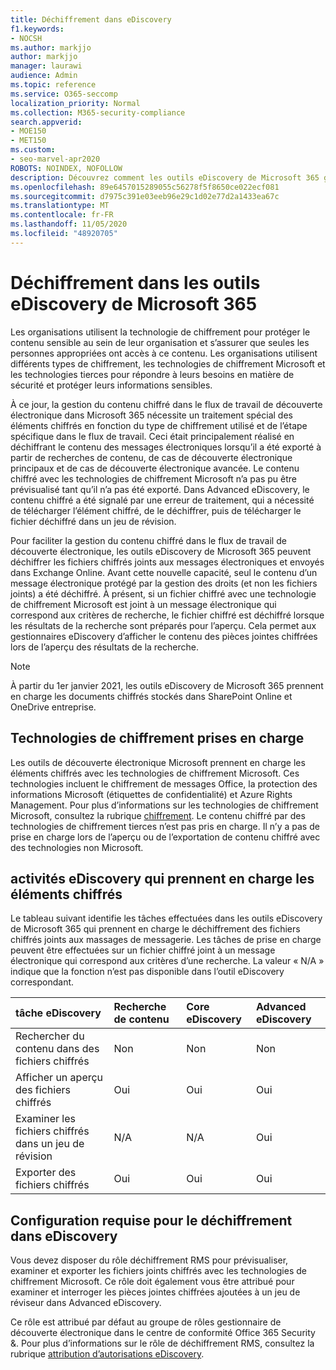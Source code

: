 ```yaml
---
title: Déchiffrement dans eDiscovery
f1.keywords:
- NOCSH
ms.author: markjjo
author: markjjo
manager: laurawi
audience: Admin
ms.topic: reference
ms.service: O365-seccomp
localization_priority: Normal
ms.collection: M365-security-compliance
search.appverid:
- MOE150
- MET150
ms.custom:
- seo-marvel-apr2020
ROBOTS: NOINDEX, NOFOLLOW
description: Découvrez comment les outils eDiscovery de Microsoft 365 gèrent les documents chiffrés joints aux messages électroniques.
ms.openlocfilehash: 89e6457015289055c56278f5f8650ce022ecf081
ms.sourcegitcommit: d7975c391e03eeb96e29c1d02e77d2a1433ea67c
ms.translationtype: MT
ms.contentlocale: fr-FR
ms.lasthandoff: 11/05/2020
ms.locfileid: "48920705"
---
```

# <a name="decryption-in-microsoft-365-ediscovery-tools"></a>Déchiffrement dans les outils eDiscovery de Microsoft 365

Les organisations utilisent la technologie de chiffrement pour protéger le contenu sensible au sein de leur organisation et s’assurer que seules les personnes appropriées ont accès à ce contenu. Les organisations utilisent différents types de chiffrement, les technologies de chiffrement Microsoft et les technologies tierces pour répondre à leurs besoins en matière de sécurité et protéger leurs informations sensibles.

À ce jour, la gestion du contenu chiffré dans le flux de travail de découverte électronique dans Microsoft 365 nécessite un traitement spécial des éléments chiffrés en fonction du type de chiffrement utilisé et de l’étape spécifique dans le flux de travail. Ceci était principalement réalisé en déchiffrant le contenu des messages électroniques lorsqu’il a été exporté à partir de recherches de contenu, de cas de découverte électronique principaux et de cas de découverte électronique avancée. Le contenu chiffré avec les technologies de chiffrement Microsoft n’a pas pu être prévisualisé tant qu’il n’a pas été exporté. Dans Advanced eDiscovery, le contenu chiffré a été signalé par une erreur de traitement, qui a nécessité de télécharger l’élément chiffré, de le déchiffrer, puis de télécharger le fichier déchiffré dans un jeu de révision.

Pour faciliter la gestion du contenu chiffré dans le flux de travail de découverte électronique, les outils eDiscovery de Microsoft 365 peuvent déchiffrer les fichiers chiffrés joints aux messages électroniques et envoyés dans Exchange Online. Avant cette nouvelle capacité, seul le contenu d’un message électronique protégé par la gestion des droits (et non les fichiers joints) a été déchiffré. À présent, si un fichier chiffré avec une technologie de chiffrement Microsoft est joint à un message électronique qui correspond aux critères de recherche, le fichier chiffré est déchiffré lorsque les résultats de la recherche sont préparés pour l’aperçu. Cela permet aux gestionnaires eDiscovery d’afficher le contenu des pièces jointes chiffrées lors de l’aperçu des résultats de la recherche.

> [!NOTE]
> À partir du 1er janvier 2021, les outils eDiscovery de Microsoft 365 prennent en charge les documents chiffrés stockés dans SharePoint Online et OneDrive entreprise.

## <a name="supported-encryption-technologies"></a>Technologies de chiffrement prises en charge

Les outils de découverte électronique Microsoft prennent en charge les éléments chiffrés avec les technologies de chiffrement Microsoft. Ces technologies incluent le chiffrement de messages Office, la protection des informations Microsoft (étiquettes de confidentialité) et Azure Rights Management. Pour plus d’informations sur les technologies de chiffrement Microsoft, consultez la rubrique [chiffrement](encryption.md). Le contenu chiffré par des technologies de chiffrement tierces n’est pas pris en charge. Il n’y a pas de prise en charge lors de l’aperçu ou de l’exportation de contenu chiffré avec des technologies non Microsoft.

## <a name="ediscovery-activities-that-support-encrypted-items"></a>activités eDiscovery qui prennent en charge les éléments chiffrés

Le tableau suivant identifie les tâches effectuées dans les outils eDiscovery de Microsoft 365 qui prennent en charge le déchiffrement des fichiers chiffrés joints aux massages de messagerie. Les tâches de prise en charge peuvent être effectuées sur un fichier chiffré joint à un message électronique qui correspond aux critères d’une recherche. La valeur « N/A » indique que la fonction n’est pas disponible dans l’outil eDiscovery correspondant.

|tâche eDiscovery  |Recherche de contenu  |Core eDiscovery  |Advanced eDiscovery  |
|:---------|:---------|:---------|:---------|
|Rechercher du contenu dans des fichiers chiffrés     |Non      |Non      |Non      |
|Afficher un aperçu des fichiers chiffrés     |Oui      |Oui     |Oui       |
|Examiner les fichiers chiffrés dans un jeu de révision    |N/A      |N/A        | Oui        |
|Exporter des fichiers chiffrés    |Oui       |Oui  |Oui    |

## <a name="requirements-for-decryption-in-ediscovery"></a>Configuration requise pour le déchiffrement dans eDiscovery

Vous devez disposer du rôle déchiffrement RMS pour prévisualiser, examiner et exporter les fichiers joints chiffrés avec les technologies de chiffrement Microsoft. Ce rôle doit également vous être attribué pour examiner et interroger les pièces jointes chiffrées ajoutées à un jeu de réviseur dans Advanced eDiscovery.

Ce rôle est attribué par défaut au groupe de rôles gestionnaire de découverte électronique dans le centre de conformité Office 365 Security &. Pour plus d’informations sur le rôle de déchiffrement RMS, consultez la rubrique [attribution d’autorisations eDiscovery](assign-ediscovery-permissions.md#rms-decrypt).
